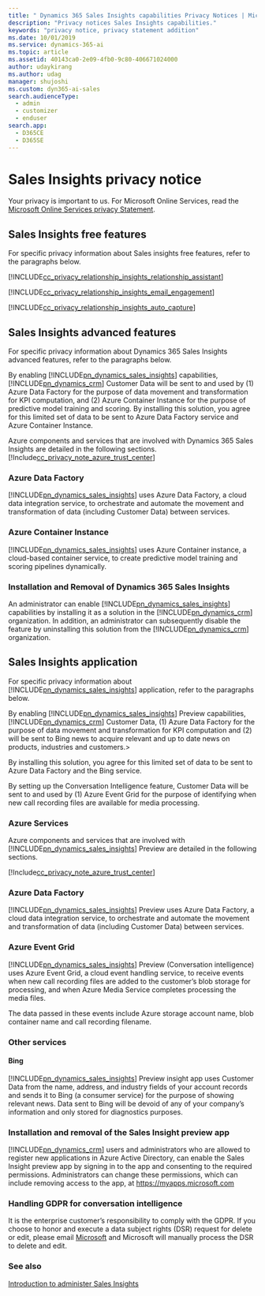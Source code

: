```yaml
---
title: " Dynamics 365 Sales Insights capabilities Privacy Notices | Microsoft Docs"
description: "Privacy notices Sales Insights capabilities."
keywords: "privacy notice, privacy statement addition"
ms.date: 10/01/2019
ms.service: dynamics-365-ai
ms.topic: article
ms.assetid: 40143ca0-2e09-4fb0-9c80-406671024000
author: udaykirang
ms.author: udag
manager: shujoshi
ms.custom: dyn365-ai-sales
search.audienceType: 
  - admin
  - customizer
  - enduser
search.app: 
  - D365CE
  - D365SE
---
```



# Sales Insights privacy notice 

Your privacy is important to us. For Microsoft Online Services, read the [Microsoft Online Services privacy Statement](https://go.microsoft.com/fwlink/p/?LinkID=389041).

## Sales Insights free features

For specific privacy information about Sales insights free features, refer to the paragraphs below.

[!INCLUDE[cc_privacy_relationship_insights_relationship_assistant](../includes/cc-privacy-relationship-insights-relationship-assistant.md)]

[!INCLUDE[cc_privacy_relationship_insights_email_engagement](../includes/cc-privacy-relationship-insights-email-engagement.md)]

[!INCLUDE[cc_privacy_relationship_insights_auto_capture](../includes/cc-privacy-relationship-insights-auto-capture.md)]

## Sales Insights advanced features

For specific privacy information about Dynamics 365 Sales Insights advanced features, refer to the paragraphs below.

By enabling [!INCLUDE[pn_dynamics_sales_insights](../includes/pn-dynamics-sales-insights.md)] capabilities, [!INCLUDE[pn_dynamics_crm](../includes/pn-dynamics-crm.md)] Customer Data will be sent to and used by (1) Azure Data Factory for the purpose of data movement and transformation for KPI computation, and (2) Azure Container Instance for the purpose of predictive model training and scoring. By installing this solution, you agree for this limited set of data to be sent to Azure Data Factory service and Azure Container Instance.

Azure components and services that are involved with Dynamics 365 Sales Insights are detailed in the following sections.
[!Include[cc_privacy_note_azure_trust_center](../includes/cc-privacy-note-azure-trust-center.md)]

### Azure Data Factory
[!INCLUDE[pn_dynamics_sales_insights](../includes/pn-dynamics-sales-insights.md)] uses Azure Data Factory, a cloud data integration service, to orchestrate and automate the movement and transformation of data (including Customer Data) between services.

### Azure Container Instance
[!INCLUDE[pn_dynamics_sales_insights](../includes/pn-dynamics-sales-insights.md)] uses Azure Container instance, a cloud-based container service, to create predictive model training and scoring pipelines dynamically. 

### Installation and Removal of Dynamics 365 Sales Insights

An administrator can enable [!INCLUDE[pn_dynamics_sales_insights](../includes/pn-dynamics-sales-insights.md)] capabilities by installing it as a solution in the [!INCLUDE[pn_dynamics_crm](../includes/pn-dynamics-crm.md)] organization. In addition, an administrator can subsequently disable the feature by uninstalling this solution from the [!INCLUDE[pn_dynamics_crm](../includes/pn-dynamics-crm.md)] organization.

## Sales Insights application

For specific privacy information about [!INCLUDE[pn_dynamics_sales_insights](../includes/pn-dynamics-sales-insights.md)] application, refer to the paragraphs below.

By enabling [!INCLUDE[pn_dynamics_sales_insights](../includes/pn-dynamics-sales-insights.md)] Preview capabilities, [!INCLUDE[pn_dynamics_crm](../includes/pn-dynamics-crm.md)] Customer Data, (1) Azure Data Factory for the purpose of data movement and transformation for KPI computation and (2) will be sent to Bing news to acquire relevant and up to date news on products, industries and customers.>

By installing this solution, you agree for this limited set of data to be sent to Azure Data Factory and the Bing service.

By setting up the Conversation Intelligence feature, Customer Data will be sent to and used by (1) Azure Event Grid for the purpose of identifying when new call recording files are available for media processing.

### Azure Services

Azure components and services that are involved with [!INCLUDE[pn_dynamics_sales_insights](../includes/pn-dynamics-sales-insights.md)] Preview are detailed in the following sections.

[!Include[cc_privacy_note_azure_trust_center](../includes/cc-privacy-note-azure-trust-center.md)]

### Azure Data Factory

[!INCLUDE[pn_dynamics_sales_insights](../includes/pn-dynamics-sales-insights.md)] Preview uses Azure Data Factory, a cloud data integration service, to orchestrate and automate the movement and transformation of data (including Customer Data) between services.

### Azure Event Grid

[!INCLUDE[pn_dynamics_sales_insights](../includes/pn-dynamics-sales-insights.md)] Preview (Conversation intelligence) uses Azure Event Grid, a cloud event handling service, to receive events when new call recording files are added to the customer’s blob storage for processing, and when Azure Media Service completes processing the media files.  

The data passed in these events include Azure storage account name, blob container name and call recording filename.

### Other services

#### Bing 

[!INCLUDE[pn_dynamics_sales_insights](../includes/pn-dynamics-sales-insights.md)] Preview insight app uses Customer Data from the name, address, and industry fields of your account records and sends it to Bing (a consumer service) for the purpose of showing relevant news. Data sent to Bing will be devoid of any of your company’s information and only stored for diagnostics purposes. 

### Installation and removal of the Sales Insight preview app

[!INCLUDE[pn_dynamics_crm](../includes/pn-dynamics-crm.md)] users and administrators who are allowed to register new applications in Azure Active Directory, can enable the Sales Insight preview app by signing in to the app and consenting to the required permissions. Administrators can change these permissions, which can include removing access to the app, at https://myapps.microsoft.com 

### Handling GDPR for conversation intelligence

It is the enterprise customer’s responsibility to comply with the GDPR. If you choose to honor and execute a data subject rights (DSR) request for delete or edit, please email [Microsoft](mailto:D365callintelligence@microsoft.com) and Microsoft will manually process the DSR to delete and edit.


### See also

[Introduction to administer Sales Insights](../sales/intro-admin-guide-sales-insights.md)